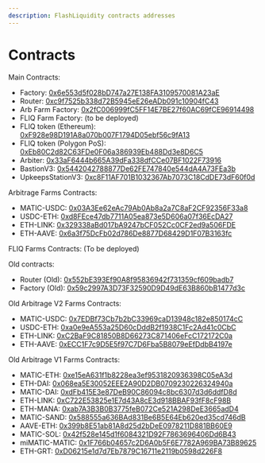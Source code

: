 ```yaml
---
description: FlashLiquidity contracts addresses
---
```


# Contracts

Main Contracts:

* Factory: [0x6e553d5f028bD747a27E138FA3109570081A23aE](https://polygonscan.com/address/0x6e553d5f028bD747a27E138FA3109570081A23aE)
* Router: [0xc9f7525b338d72B5945eE26eADb091c10904fC43](https://polygonscan.com/address/0xc9f7525b338d72b5945ee26eadb091c10904fc43)
* Arb Farm Factory: [0x2fC006999fC5FF14E7BE27f60AC69fCE96914498](https://polygonscan.com/address/0x2fC006999fC5FF14E7BE27f60AC69fCE96914498)
* FLIQ Farm Factory: (to be deployed)
* FLIQ token (Ethereum): [0xF928e98D191A8a070b007F1794D05ebf56c9fA13](https://etherscan.io/token/0xF928e98D191A8a070b007F1794D05ebf56c9fA13)
* FLIQ token (Polygon PoS): [0xEb80C2d82C63FDe0F06a386939Eb488Dd3e8D6C5](https://polygonscan.com/address/0xEb80C2d82C63FDe0F06a386939Eb488Dd3e8D6C5#code)
* Arbiter: [0x33aF6444b665A39dFa338dfCCe07BF1022F73916](https://polygonscan.com/address/0x33aF6444b665A39dFa338dfCCe07BF1022F73916)
* BastionV3: [0x5442042788877De62FE747840e544dA4A73FEa3b](https://polygonscan.com/address/0x5442042788877De62FE747840e544dA4A73FEa3b)
* UpkeepsStationV3: [0xc8F11AF701B1032367Ab7073C18CdDE73dF60f0d](https://polygonscan.com/address/0xc8F11AF701B1032367Ab7073C18CdDE73dF60f0d)

Arbitrage Farms Contracts:

* MATIC-USDC: [0x03A3Ee62eAc79Ab0Ab8a2a7C8aF2CF92356F33a8](https://polygonscan.com/address/0x03A3Ee62eAc79Ab0Ab8a2a7C8aF2CF92356F33a8)
* USDC-ETH: [0xd8FEce47db7711A05ea873e5D606a07f36EcDA27](https://polygonscan.com/address/0xd8FEce47db7711A05ea873e5D606a07f36EcDA27)
* ETH-LINK: [0x329338aBd017bA9247bCF052Cc0CF2ed9a506FDE](https://polygonscan.com/address/0x329338aBd017bA9247bCF052Cc0CF2ed9a506FDE)
* ETH-AAVE: [0x6a3f75DcFb02d786De8877D68429D1F07B3163fc](https://polygonscan.com/address/0x6a3f75DcFb02d786De8877D68429D1F07B3163fc)

FLIQ Farms Contracts: (To be deployed)



Old contracts:

* Router (Old): [0x552bE393Ef90A8f95836942f731359cf609badb7](https://polygonscan.com/address/0x552bE393Ef90A8f95836942f731359cf609badb7)
* Factory (Old): [0x59c2997A3D73F32590D9D49dE63B860bB1477d3c](https://polygonscan.com/address/0x59c2997A3D73F32590D9D49dE63B860bB1477d3c)

Old Arbitrage V2 Farms Contracts:

* MATIC-USDC: [0x7EDBf73Cb7b2bC33969caD13948c182e850174cC](https://polygonscan.com/address/0x7EDBf73Cb7b2bC33969caD13948c182e850174cC)
* USDC-ETH: [0xa0e9eA553a25D60cDddB2f1938C1Fc2Ad41c0CbC](https://polygonscan.com/address/0xa0e9eA553a25D60cDddB2f1938C1Fc2Ad41c0CbC)
* ETH-LINK: [0xC2BaF9C81850B8D66273C871406eFcC172172C0a](https://polygonscan.com/address/0xC2BaF9C81850B8D66273C871406eFcC172172C0a)
* ETH-AAVE: [0xECC1F7c9D5E5f97C7D6Fba5B8079eEfDdbB4197e](https://polygonscan.com/address/0xECC1F7c9D5E5f97C7D6Fba5B8079eEfDdbB4197e)

Old Arbitrage V1 Farms Contracts:

* MATIC-ETH: [0xe15eA631f1b8228ea3ef9531820936398C05eA3d](https://polygonscan.com/address/0xe15eA631f1b8228ea3ef9531820936398C05eA3d)
* ETH-DAI: [0x068ea5E30052EEE2A90D2DB0709230226324940a](https://polygonscan.com/address/0x068ea5E30052EEE2A90D2DB0709230226324940a)
* MATIC-DAI: [0xdFb415E3e87DeB90C86094c8bc6307d3d6ddfD8d](https://polygonscan.com/address/0xdFb415E3e87DeB90C86094c8bc6307d3d6ddfD8d)
* ETH-LINK: [0xC722E53825e1E7d43A8cE3d918BBAF93fF8cF98B](https://polygonscan.com/address/0xC722E53825e1E7d43A8cE3d918BBAF93fF8cF98B)
* ETH-MANA: [0xab7A3B3B0B3775feB072Ce521A298DeE3665adD4](https://polygonscan.com/address/0xab7A3B3B0B3775feB072Ce521A298DeE3665adD4)
* MATIC-SAND: [0x588555a636BAd831Be6B5E64Eb620ed35cd746dB](https://polygonscan.com/address/0x588555a636BAd831Be6B5E64Eb620ed35cd746dB)
* AAVE-ETH: [0x399b8E51ab81A8d25d2bDeE0978211D881BB60E9](https://polygonscan.com/address/0x399b8E51ab81A8d25d2bDeE0978211D881BB60E9)
* MATIC-SOL: [0x42f528e145d1f6084321D92F7863696406Dd6B43](https://polygonscan.com/address/0x42f528e145d1f6084321D92F7863696406Dd6B43)
* miMATIC-MATIC: [0x1F766b04657c2D6A0b5F6E7782A969BA73B89625](https://polygonscan.com/address/0x1F766b04657c2D6A0b5F6E7782A969BA73B89625)
* ETH-GRT: [0xD06215e1d7d7Eb7879C16711e2119b0598d226F8](https://polygonscan.com/address/0xD06215e1d7d7Eb7879C16711e2119b0598d226F8)
